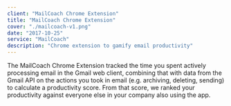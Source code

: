 ```yaml
---
client: "MailCoach Chrome Extension"
title: "MailCoach Chrome Extension"
cover: "./mailcoach-v1.png"
date: "2017-10-25"
service: "MailCoach"
description: "Chrome extension to gamify email productivity"
---
```


The MailCoach Chrome Extension tracked the time you spent actively processing email in the Gmail web client, combining that with data from the Gmail API on the actions you took in email (e.g. archiving, deleting, sending) to calculate a productivity score. From that score, we ranked your productivity against everyone else in your company also using the app.
